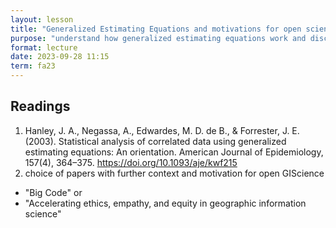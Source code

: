 ```yaml
---
layout: lesson
title: "Generalized Estimating Equations and motivations for open science"
purpose: "understand how generalized estimating equations work and discuss motivations for open GIScience"
format: lecture
date: 2023-09-28 11:15
term: fa23
---
```


## Readings

1. Hanley, J. A., Negassa, A., Edwardes, M. D. de B., & Forrester, J. E. (2003). Statistical analysis of correlated data using generalized estimating equations: An orientation. American Journal of Epidemiology, 157(4), 364–375. https://doi.org/10.1093/aje/kwf215
1. choice of papers with further context and motivation for open GIScience
  - "Big Code" or
  - "Accelerating ethics, empathy, and equity in geographic information science"

